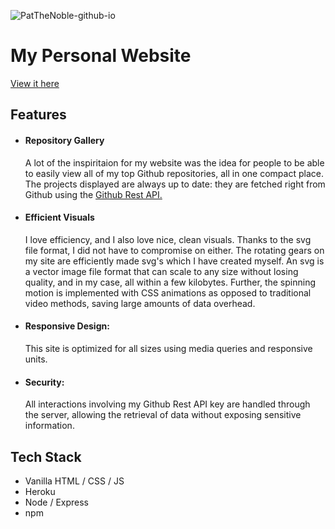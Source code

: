 ![PatTheNoble-github-io](https://user-images.githubusercontent.com/38845006/127036663-c238120f-3615-42c5-bc80-10c825f95b47.png)
<h1> My Personal Website </h1>
<p>
  <a href="https://crypto-app-netlify.netlify.app"> View it here </a>
</p>


<h2>Features</h2>
<ul>
  <li>
    <h4> Repository Gallery </h4> 
    <p>
      A lot of the inspiritaion for my website was the idea for people to be able to easily view all of my top Github repositories, all in one compact place.
      The projects displayed are always up to date: they are fetched right from Github using the <a href="https://docs.github.com/en/rest"> Github Rest API.</a>
    </p>
  </li>
  <li>
    <h4> Efficient Visuals </h4> 
    <p>
      I love efficiency, and I also love nice, clean visuals. 
      Thanks to the svg file format, I did not have to compromise on either.
      The rotating gears on my site are efficiently made svg's which I have created myself.
      An svg is a vector image file format that can scale to any size without losing quality, and in my case, all within a few kilobytes.
      Further, the spinning motion is implemented with CSS animations as opposed to traditional video methods, saving large amounts of data overhead. 
    </p>
  </li>
  <li>
    <h4> Responsive Design: </h4>
    <p>
      This site is optimized for all sizes using media queries and responsive units.
    </p>
  </li>
  <li>
    <h4> Security: </h4>
    <p>
      All interactions involving my Github Rest API key are handled through the server, allowing the retrieval of data without exposing sensitive information. 
    </p>
  </li>
</ul>

<h2>Tech Stack</h2>
<ul>
  <li>Vanilla HTML / CSS / JS</li>
  <li>Heroku</li>
  <li>Node / Express</li>
  <li>npm</li>
</ul>

